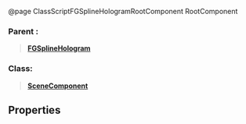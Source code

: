 @page ClassScriptFGSplineHologramRootComponent RootComponent
### Parent :
<b><a href="_class_script_f_g_spline_hologram.html"><blockquote>FGSplineHologram</blockquote></a></b>
### Class:
<b><a href="_class_script_scene_component.html"><blockquote>SceneComponent</blockquote></a></b>
## Properties
